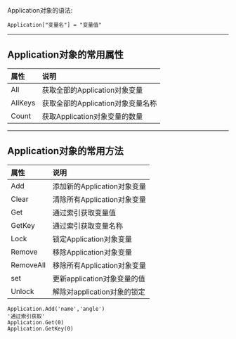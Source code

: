 Application对象的语法:

```
Application["变量名"] = "变量值"
```

---

## Application对象的常用属性

| 属性 | 说明 |
| :--- | :--- |
| All | 获取全部的Application对象变量 |
| AllKeys | 获取全部的Application对象变量名称 |
| Count | 获取Application对象变量的数量 |

---

## Application对象的常用方法

| 属性 | 说明 |
| :--- | :--- |
| Add | 添加新的Application对象变量 |
| Clear | 清除所有Application对象变量 |
| Get | 通过索引获取变量值 |
| GetKey | 通过索引获取变量名称 |
| Lock | 锁定Application对象变量 |
| Remove | 移除Application对象变量 |
| RemoveAll | 移除所有Application对象变量 |
| set | 更新application对象变量的值 |
| Unlock | 解除对application对象的锁定 |

```
Application.Add('name','angle')
'通过索引获取'
Application.Get(0)
Application.GetKey(0)
```



